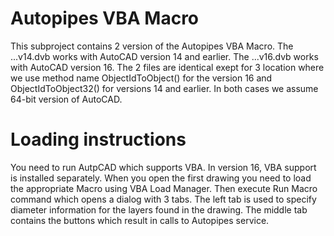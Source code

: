 # Autopipes VBA Macro
This subproject contains 2 version of the Autopipes VBA Macro. The ...v14.dvb works with AutoCAD version 14 and earlier. The ...v16.dvb works with AutoCAD version 16. The 2 files are identical exept for 3 location where we use method name ObjectIdToObject() for the version 16 and ObjectIdToObject32() for versions 14 and earlier. In both cases we assume 64-bit version of AutoCAD.
# Loading instructions
You need to run AutpCAD which supports VBA. In version 16, VBA support is installed separately.
When you open the first drawing you need to load the appropriate Macro using VBA Load Manager.
Then execute Run Macro command which opens a dialog with 3 tabs. The left tab is used to specify diameter information for the layers found in the drawing. The middle tab contains the buttons which result in calls to Autopipes service.